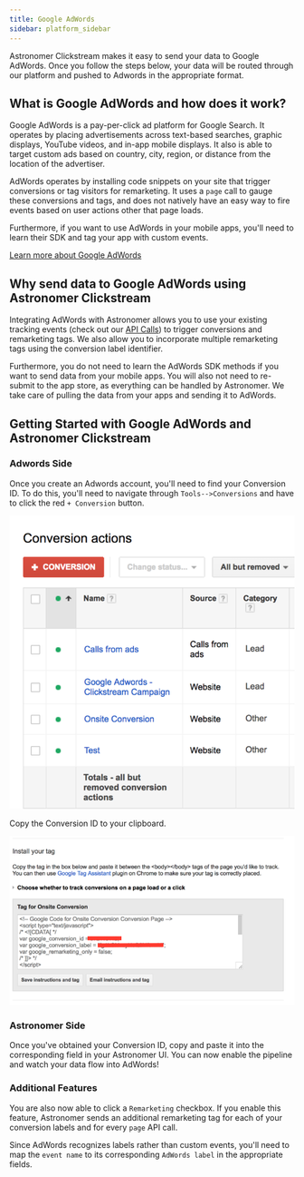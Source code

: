 ```yaml
---
title: Google AdWords
sidebar: platform_sidebar
---
```


Astronomer Clickstream makes it easy to send your data to Google AdWords. Once you follow the steps below, your data will be routed through our platform and pushed to Adwords in the appropriate format.

## What is Google AdWords and how does it work?

Google AdWords is a pay-per-click ad platform for Google Search. It operates by placing advertisements across text-based searches, graphic displays, YouTube videos, and in-app mobile displays. It also is able to target custom ads based on country, city, region, or distance from the location of the advertiser.

AdWords operates by installing code snippets on your site that trigger conversions or tag visitors for remarketing. It uses a `page` call to gauge these conversions and tags, and does not natively have an easy way to fire events based on user actions other that page loads.

Furthermore, if you want to use AdWords in your mobile apps, you'll need to learn their SDK and tag your app with custom events.

[Learn more about Google AdWords](https://adwords.google.com/home/)

## Why send data to Google AdWords using Astronomer Clickstream

Integrating AdWords with Astronomer allows you to use your existing tracking events (check out our [API Calls](../calls.md)) to trigger conversions and remarketing tags. We also allow you to incorporate multiple remarketing tags using the conversion label identifier.

Furthermore, you do not need to learn the AdWords SDK methods if you want to send data from your mobile apps. You will also not need to re-submit to the app store, as everything can be handled by Astronomer. We take care of pulling the data from your apps and sending it to AdWords.


## Getting Started with Google AdWords and Astronomer Clickstream

### Adwords Side

Once you create an Adwords account, you'll need to find your Conversion ID. To do this, you'll need to navigate through `Tools-->Conversions` and have to click the red `+ Conversion` button.

![Adwords-1](../../../images/AdWords1.png)

Copy the Conversion ID to your clipboard.

![AdWords-2](../../../images/AdWords2.png)

### Astronomer Side

Once you've obtained your Conversion ID, copy and paste it into the corresponding field in your Astronomer UI. You can now enable the pipeline and watch your data flow into AdWords!

### Additional Features

You are also now able to click a `Remarketing` checkbox. If you enable this feature, Astronomer sends an additional remarketing tag for each of your conversion labels and for every `page` API call. 

Since AdWords recognizes labels rather than custom events, you'll need to map the `event name` to its corresponding `AdWords label` in the appropriate fields.

